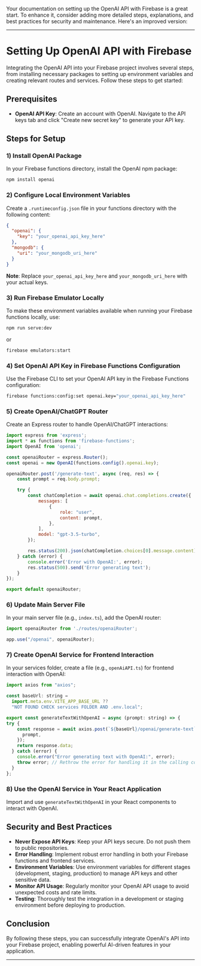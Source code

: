 Your documentation on setting up the OpenAI API with Firebase is a great start. To enhance it, consider adding more detailed steps, explanations, and best practices for security and maintenance. Here's an improved version:

---

# Setting Up OpenAI API with Firebase

Integrating the OpenAI API into your Firebase project involves several steps, from installing necessary packages to setting up environment variables and creating relevant routes and services. Follow these steps to get started:

## Prerequisites

- **OpenAI API Key**: Create an account with OpenAI. Navigate to the API keys tab and click "Create new secret key" to generate your API key.

## Steps for Setup

### 1) Install OpenAI Package
In your Firebase functions directory, install the OpenAI npm package:

```bash
npm install openai
```

### 2) Configure Local Environment Variables
Create a `.runtimeconfig.json` file in your functions directory with the following content:

```json
{
  "openai": {
    "key": "your_openai_api_key_here"
  },
  "mongodb": {
    "uri": "your_mongodb_uri_here"
  }
}
```

**Note**: Replace `your_openai_api_key_here` and `your_mongodb_uri_here` with your actual keys.

### 3) Run Firebase Emulator Locally
To make these environment variables available when running your Firebase functions locally, use:

```bash
npm run serve:dev
```

or

```bash
firebase emulators:start
```

### 4) Set OpenAI API Key in Firebase Functions Configuration
Use the Firebase CLI to set your OpenAI API key in the Firebase Functions configuration:

```bash
firebase functions:config:set openai.key="your_openai_api_key_here"
```

### 5) Create OpenAI/ChatGPT Router
Create an Express router to handle OpenAI/ChatGPT interactions:

```javascript
import express from 'express';
import * as functions from 'firebase-functions';
import OpenAI from 'openai';

const openaiRouter = express.Router();
const openai = new OpenAI(functions.config().openai.key);

openaiRouter.post('/generate-text', async (req, res) => {
    const prompt = req.body.prompt;

    try {
        const chatCompletion = await openai.chat.completions.create({
            messages: [
                {
                    role: "user",
                    content: prompt,
                },
            ],
            model: "gpt-3.5-turbo",
        });

        res.status(200).json(chatCompletion.choices[0].message.content);
    } catch (error) {
        console.error('Error with OpenAI:', error);
        res.status(500).send('Error generating text');
    }
});

export default openaiRouter;
```

### 6) Update Main Server File
In your main server file (e.g., `index.ts`), add the OpenAI router:

```javascript
import openaiRouter from './routes/openaiRouter';

app.use("/openai", openaiRouter);
```

### 7) Create OpenAI Service for Frontend Interaction
In your services folder, create a file (e.g., `openAiAPI.ts`) for frontend interaction with OpenAI:

```javascript
import axios from "axios";

const baseUrl: string =
  import.meta.env.VITE_APP_BASE_URL ??
  "NOT FOUND CHECK services FOLDER AND .env.local";

export const generateTextWithOpenAI = async (prompt: string) => {
try {
    const response = await axios.post(`${baseUrl}/openai/generate-text`, {
      prompt,
    });
    return response.data;
  } catch (error) {
    console.error("Error generating text with OpenAI:", error);
    throw error; // Rethrow the error for handling it in the calling component
  }
};
```

### 8) Use the OpenAI Service in Your React Application
Import and use `generateTextWithOpenAI` in your React components to interact with OpenAI.

## Security and Best Practices

- **Never Expose API Keys**: Keep your API keys secure. Do not push them to public repositories.
- **Error Handling**: Implement robust error handling in both your Firebase functions and frontend services.
- **Environment Variables**: Use environment variables for different stages (development, staging, production) to manage API keys and other sensitive data.
- **Monitor API Usage**: Regularly monitor your OpenAI API usage to avoid unexpected costs and rate limits.
- **Testing**: Thoroughly test the integration in a development or staging environment before deploying to production.

## Conclusion

By following these steps, you can successfully integrate OpenAI's API into your Firebase project, enabling powerful AI-driven features in your application.

---

